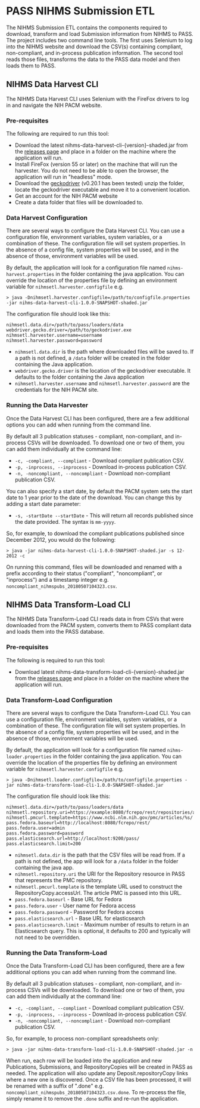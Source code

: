 # PASS NIHMS Submission ETL
The NIHMS Submission ETL contains the components required to download, transform and load Submission information from NIHMS to PASS. The project includes two command line tools. The first uses Selenium to log into the NIHMS website and download the CSV(s) containing compliant, non-compliant, and in-process publication information. The second tool reads those files, transforms the data to the PASS data model and then loads them to PASS.

## NIHMS Data Harvest CLI
The NIHMS Data Harvest CLI uses Selenium with the FireFox drivers to log in and navigate the NIH PACM website. 

### Pre-requisites
The following are required to run this tool:
* Download the latest nihms-data-harvest-cli-{version}-shaded.jar from the [releases page](https://github.com/OA-PASS/nihms-submission-etl/releases) and place in a folder on the machine where the application will run.
* Install FireFox (version 55 or later) on the machine that will run the harvester. You do not need to be able to open the browser, the application will run in "headless" mode.
* Download the [geckodriver](https://github.com/mozilla/geckodriver/releases/tag/v0.20.1) (v0.20.1 has been tested) unzip the folder, locate the geckodriver executable and move it to a convenient location.
* Get an account for the NIH PACM website
* Create a data folder that files will be downloaded to.

### Data Harvest Configuration
There are several ways to configure the Data Harvest CLI. You can use a configuration file, environment variables, system variables, or a combination of these. The configuration file will set system properties. In the absence of a config file, system properties will be used, and in the absence of those, environment variables will be used.

By default, the application will look for a configuration file named `nihms-harvest.properties` in the folder containing the java application. You can override the location of the properties file by defining an environment variable for `nihmsetl.harvester.configfile` e.g. 
```
> java -Dnihmsetl.harvester.configfile=/path/to/configfile.properties -jar nihms-data-harvest-cli-1.0.0-SNAPSHOT-shaded.jar 
```

The configuration file should look like this: 
```
nihmsetl.data.dir=/path/to/pass/loaders/data
webdriver.gecko.driver=/path/to/geckodriver.exe
nihmsetl.harvester.username=username
nihmsetl.harvester.password=password
```

* `nihmsetl.data.dir` is the path where downloaded files will be saved to. If a path is not defined, a `/data` folder will be created in the folder containing the Java application. 
* `webdriver.gecko.driver` is the location of the geckodriver executable. It defaults to the folder containing the Java application 
* `nihmsetl.harvester.username` and `nihmsetl.harvester.password` are the credentials for the NIH PACM site.

### Running the Data Harvester
Once the Data Harvest CLI has been configured, there are a few additional options you can add when running from the command line.

By default all 3 publication statuses - compliant, non-compliant, and in-process CSVs will be downloaded. To download one or two of them, you can add them individually at the command line:
* `-c, -compliant, --compliant` - Download compliant publication CSV. 
* `-p, -inprocess, --inprocess` - Download in-process publication CSV. 
* `-n, -noncompliant, --noncompliant` - Download non-compliant publication CSV. 

You can also specify a start date, by default the PACM system sets the start date to 1 year prior to the date of the download. You can change this by adding a start date parameter:
* `-s, -startDate --startDate` - This will return all records published since the date provided. The syntax is `mm-yyyy`.

So, for example, to download the compliant publications published since December 2012, you would do the following:
```
> java -jar nihms-data-harvest-cli-1.0.0-SNAPSHOT-shaded.jar -s 12-2012 -c
```

On running this command, files will be downloaded and renamed with a prefix according to their status ("compliant", "noncompliant", or "inprocess") and a timestamp integer e.g. `noncompliant_nihmspubs_20180507104323.csv`.

## NIHMS Data Transform-Load CLI
The NIHMS Data Transform-Load CLI reads data in from CSVs that were downloaded from the PACM system, converts them to PASS compliant data and loads them into the PASS database. 

### Pre-requisites
The following is required to run this tool:
* Download latest nihms-data-transform-load-cli-{version}-shaded.jar from the [releases page](https://github.com/OA-PASS/nihms-submission-etl/releases) and place in a folder on the machine where the application will run. 

### Data Transform-Load Configuration
There are several ways to configure the Data Transform-Load CLI. You can use a configuration file, environment variables, system variables, or a combination of these. The configuration file will set system properties. In the absence of a config file, system properties will be used, and in the absence of those, environment variables will be used.

By default, the application will look for a configuration file named `nihms-loader.properties` in the folder containing the java application. You can override the location of the properties file by defining an environment variable for `nihmsetl.harvester.configfile` e.g. 
```
> java -Dnihmsetl.loader.configfile=/path/to/configfile.properties -jar nihms-data-transform-load-cli-1.0.0-SNAPSHOT-shaded.jar 
```

The configuration file should look like this: 
```
nihmsetl.data.dir=/path/to/pass/loaders/data
nihmsetl.repository.uri=https://example:8080/fcrepo/rest/repositories/aaa/bbb/ccc
nihmsetl.pmcurl.template=https://www.ncbi.nlm.nih.gov/pmc/articles/%s/
pass.fedora.baseurl=http://localhost:8080/fcrepo/rest/
pass.fedora.user=admin
pass.fedora.password=password
pass.elasticsearch.url=http://localhost:9200/pass/
pass.elasticsearch.limit=200
```

* `nihmsetl.data.dir` is the path that the CSV files will be read from. If a path is not defined, the app will look for a `/data` folder in the folder containing the java app.
* `nihmsetl.repository.uri` the URI for the Repository resource in PASS that represents the PMC repository.
* `nihmsetl.pmcurl.template` is the template URL used to construct the RepositoryCopy.accessUrl. The article PMC is passed into this URL.
* `pass.fedora.baseurl` - Base URL for Fedora
* `pass.fedora.user` - User name for Fedora access
* `pass.fedora.password` - Password for Fedora access
* `pass.elasticsearch.url` - Base URL for elasticsearch 
* `pass.elasticsearch.limit` - Maximum number of results to return in an Elasticsearch query. This is optional, it defaults to 200 and typically will not need to be overridden.

### Running the Data Transform-Load
Once the Data Transform-Load CLI has been configured, there are a few additional options you can add when running from the command line.

By default all 3 publication statuses - compliant, non-compliant, and in-process CSVs will be downloaded. To download one or two of them, you can add them individually at the command line:
* `-c, -compliant, --compliant` - Download compliant publication CSV. 
* `-p, -inprocess, --inprocess` - Download in-process publication CSV. 
* `-n, -noncompliant, --noncompliant` - Download non-compliant publication CSV. 

So, for example, to process non-compliant spreadsheets only:
```
> java -jar nihms-data-transform-load-cli-1.0.0-SNAPSHOT-shaded.jar -n
```

When run, each row will be loaded into the application and new Publications, Submissions, and RepositoryCopies will be created in PASS as needed. The application will also update any Deposit.repositoryCopy links where a new one is discovered. Once a CSV file has been processed, it will be renamed with a suffix of ".done" e.g. `noncompliant_nihmspubs_20180507104323.csv.done`. To re-process the file, simply rename it to remove the `.done` suffix and re-run the application.